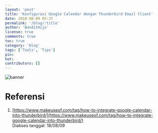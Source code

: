 ```yaml
---
layout: 'post'
title: 'Konfigurasi Google Calendar dengan Thunderbird Email Client'
date: 2018-08-09 05:37
permalink: '/blog/:title'
author: 'BanditHijo'
license: true
comments: true
toc: true
category: 'blog'
tags: ['Tools', 'Tips']
pin:
hot:
contributors: []
---
```


<!-- BANNER OF THE POST -->
<img class="post-body-img" src="{{ site.lazyload.logo_blank_banner }}" data-echo="#" onerror="imgError(this);" alt="banner">

# Referensi

1. [https://www.makeuseof.com/tag/how-to-integrate-google-calendar-into-thunderbird/](https://www.makeuseof.com/tag/how-to-integrate-google-calendar-into-thunderbird/)
<br>Diakses tanggal: 18/08/09
